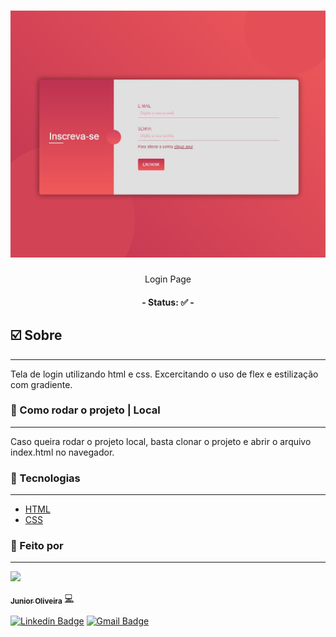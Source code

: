 <h1 align="center">
    <img src="view.jpg">
</h1>
<p align="center">Login Page</p>

<h4 align="center"> 
	- Status: ✅ -
</h4>

## ☑️ Sobre
---

<p>
Tela de login utilizando html e css. Excercitando o uso de flex e estilização com gradiente. 
</p>

### 🔌 Como rodar o projeto | Local
---
Caso queira rodar o projeto local, basta clonar o projeto e abrir o arquivo index.html no navegador.



### 🔋 Tecnologias
---
- [HTML]("")
- [CSS]("")

### 🎲 Feito por
---

<a href="https://github.com/juniorhbs">
 <img src="https://avatars.githubusercontent.com/u/60306643?s" width="100px;"/>
 <br />
 <p>
 <sub><b>Junior Oliveira</b></sub></a> <a href="https://github.com/juniorhbs" >💻</a>
</p>

[![Linkedin Badge](https://img.shields.io/badge/-Junior-blue?style=rounded&logo=Linkedin&logoColor=white&link=https://www.linkedin.com/in/junior-oliveira-025895169/)](https://www.linkedin.com/in/junior-oliveira-025895169/) 
[![Gmail Badge](https://img.shields.io/badge/-juniorhbs@gmail.com-c14438?style=rounded&logo=Gmail&logoColor=white&link=mailto:juniorhbs@gmail.com)](mailto:juniorhbs@gmail.com)
